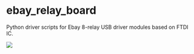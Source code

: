 # ebay_relay_board

Python driver scripts for Ebay 8-relay USB driver modules based on FTDI IC.

![](https://www.dropbox.com/s/2rwp3xzeoooqj8r/ebay_relay_board.jpg?raw=1)
